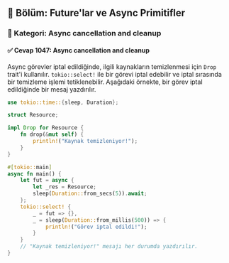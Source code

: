 ## 📘 Bölüm: Future'lar ve Async Primitifler
### 🔹 Kategori: Async cancellation and cleanup
#### ✅ Cevap 1047: Async cancellation and cleanup

Async görevler iptal edildiğinde, ilgili kaynakların temizlenmesi için `Drop` trait'i kullanılır. `tokio::select!` ile bir görevi iptal edebilir ve iptal sırasında bir temizleme işlemi tetiklenebilir. Aşağıdaki örnekte, bir görev iptal edildiğinde bir mesaj yazdırılır.

```rust
use tokio::time::{sleep, Duration};

struct Resource;

impl Drop for Resource {
    fn drop(&mut self) {
        println!("Kaynak temizleniyor!");
    }
}

#[tokio::main]
async fn main() {
    let fut = async {
        let _res = Resource;
        sleep(Duration::from_secs(5)).await;
    };
    tokio::select! {
        _ = fut => {},
        _ = sleep(Duration::from_millis(500)) => {
            println!("Görev iptal edildi!");
        }
    }
    // "Kaynak temizleniyor!" mesajı her durumda yazdırılır.
}
```
